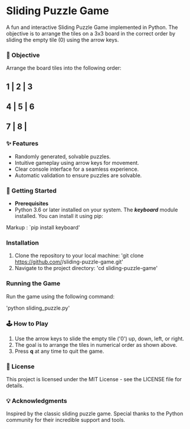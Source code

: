 # Sliding Puzzle Game
A fun and interactive Sliding Puzzle Game implemented in Python. The objective is to arrange the tiles on a 3x3 board in the correct order by sliding the empty tile (0) using the arrow keys.

### 🎯 Objective
Arrange the board tiles into the following order:

 1 | 2 | 3 
-----------
 4 | 5 | 6 
-----------
 7 | 8 |   
-----------

 
### ✨ Features
* Randomly generated, solvable puzzles.
* Intuitive gameplay using arrow keys for movement.
* Clear console interface for a seamless experience.
* Automatic validation to ensure puzzles are solvable.

### 🚀 Getting Started
* **Prerequisites**
* Python 3.6 or later installed on your system.
The ***keyboard*** module installed. You can install it using pip:

Markup :  `pip install keyboard'


### Installation
1. Clone the repository to your local machine:
'git clone https://github.com/<your-username>/sliding-puzzle-game.git'
2. Navigate to the project directory:
'cd sliding-puzzle-game'

### Running the Game
Run the game using the following command:

'python sliding_puzzle.py'

### 🕹️ How to Play
1. Use the arrow keys to slide the empty tile ('0') up, down, left, or right.
2. The goal is to arrange the tiles in numerical order as shown above.
3. Press **q** at any time to quit the game.

### 📝 License
This project is licensed under the MIT License - see the LICENSE file for details.

### 💡 Acknowledgments
Inspired by the classic sliding puzzle game.
Special thanks to the Python community for their incredible support and tools.
